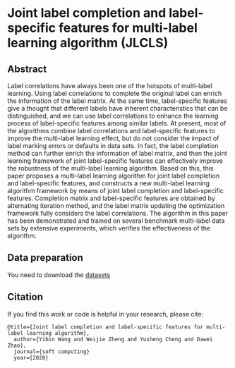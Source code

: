 # Joint label completion and label-specific features for multi-label learning algorithm (JLCLS)
## Abstract
Label correlations have always been one of the hotspots of multi-label learning. Using label correlations to complete the original label can enrich the information of the label matrix. At the same time, label-specific features give a thought that different labels have inherent characteristics that can be distinguished, and we can use label correlations to enhance the learning process of label-specific features among similar labels. At present, most of the algorithms combine label correlations and label-specific features to improve the multi-label learning effect, but do not consider the impact of label marking errors or defaults in data sets. In fact, the label completion method can further enrich the information of label matrix, and then the joint learning framework of joint label-specific features can effectively improve the robustness of the multi-label learning algorithm. Based on this, this paper proposes a multi-label learning algorithm for joint label completion and label-specific features, and constructs a new multi-label learning algorithm framework by means of joint label completion and label-specific features. Completion matrix and label-specific features are obtained by alternating iteration method, and the label matrix updating the optimization framework fully considers the label correlations. The algorithm in this paper has been demonstrated and trained on several benchmark multi-label data sets by extensive experiments, which verifies the effectiveness of the algorithm.
## Data preparation
You need to download the [datasets](http://www.kecl.ntt.co.jp/as/members/ueda/yahoo.tar)
## Citation
If you find this work or code is helpful in your research, please cite:
````
@title={Joint label completion and label-specific features for multi-label learning algorithm},
  author={Yibin Wang and Weijie Zheng and Yusheng Cheng and Dawei Zhao},
  journal={soft computing}
  year={2020}
